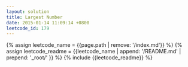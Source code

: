 ```yaml
---
layout: solution
title: Largest Number
date: 2015-01-14 11:09:14 +0800
leetcode_id: 179
---
```

{% assign leetcode_name = {{page.path | remove: '/index.md'}}  %}
{% assign leetcode_readme = {{leetcode_name | append: '/README.md' | prepend: '_root/' }}  %}
{% include {{leetcode_readme}} %}
